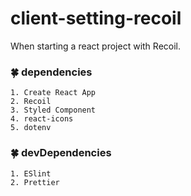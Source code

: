 # client-setting-recoil

When starting a react project with Recoil.
<br />

### 🍀 dependencies
	1. Create React App
	2. Recoil 
	3. Styled Component
	4. react-icons
	5. dotenv


### 🍀 devDependencies
	1. ESlint
	2. Prettier